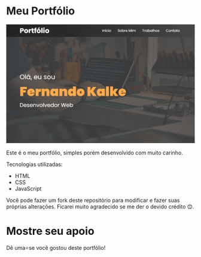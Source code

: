 # Meu Portfólio

![](./img/portfolio.webp)

Este é o meu portfólio, simples porém desenvolvido com muito carinho.

Tecnologias utilizadas:

- HTML
- CSS
- JavaScript

Você pode fazer um fork deste repositório para modificar e fazer suas próprias alterações. Ficarei muito agradecido se me der o devido crédito 😊.

# Mostre seu apoio
Dê uma⭐se você gostou deste portfólio!


